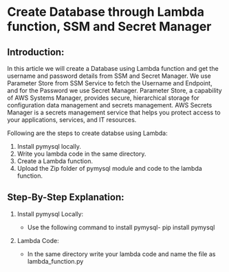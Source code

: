 # Create Database through Lambda function, SSM and Secret Manager 

## Introduction:
In this article we will create a Database using Lambda function and get the username and password details from SSM and Secret Manager.
We use Parameter Store from SSM Service to fetch the Username and Endpoint, and for the Password we use Secret Manager.
Parameter Store, a capability of AWS Systems Manager, provides secure, hierarchical storage for configuration data management and secrets management.
AWS Secrets Manager is a secrets management service that helps you protect access to your applications, services, and IT resources.

Following are the steps to create databse using Lambda:
1. Install pymysql locally.
2. Write you lambda code in the same directory.
3. Create a Lambda function.
4. Upload the Zip folder of pymysql module and code to the lambda function.

## Step-By-Step Explanation:
1. Install pymysql Locally:
      * Use the following command to install pymysql- pip install pymysql
      
2. Lambda Code:
      * In the same directory write your lambda code and name the file as lambda_function.py
